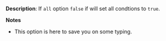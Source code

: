 __Description__: If `all` option `false` if will set all condtions to `true`.

__Notes__

+ This option is here to save you on some typing.

